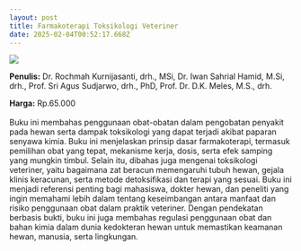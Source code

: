 ```yaml
---
layout: post
title: Farmakoterapi Toksikologi Veteriner
date: 2025-02-04T00:52:17.668Z
---
```

![](/images/uploads/isbn-farmakoterapi-toksikologi-veteriner.jpg)

**P﻿enulis:** Dr. Rochmah Kurnijasanti, drh., MSi, Dr. Iwan Sahrial Hamid, M.Si, drh., Prof. Sri Agus Sudjarwo, drh., PhD, Prof. Dr. D.K. Meles, M.S., drh.

**Harga:** Rp.65.000\
\
Buku ini membahas penggunaan obat-obatan dalam pengobatan penyakit pada hewan serta dampak toksikologi yang dapat terjadi akibat paparan senyawa kimia. Buku ini menjelaskan prinsip dasar farmakoterapi, termasuk pemilihan obat yang tepat, mekanisme kerja, dosis, serta efek samping yang mungkin timbul. Selain itu, dibahas juga mengenai toksikologi veteriner, yaitu bagaimana zat beracun memengaruhi tubuh hewan, gejala klinis keracunan, serta metode detoksifikasi dan terapi yang sesuai.
	Buku ini menjadi referensi penting bagi mahasiswa, dokter hewan, dan peneliti yang ingin memahami lebih dalam tentang keseimbangan antara manfaat dan risiko penggunaan obat dalam praktik veteriner. Dengan pendekatan berbasis bukti, buku ini juga membahas regulasi penggunaan obat dan bahan kimia dalam dunia kedokteran hewan untuk memastikan keamanan hewan, manusia, serta lingkungan.